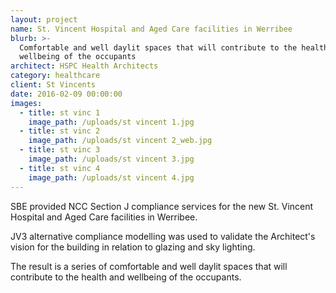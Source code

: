 ```yaml
---
layout: project
name: St. Vincent Hospital and Aged Care facilities in Werribee
blurb: >-
  Comfortable and well daylit spaces that will contribute to the health and
  wellbeing of the occupants
architect: HSPC Health Architects
category: healthcare
client: St Vincents
date: 2016-02-09 00:00:00
images:
  - title: st vinc 1
    image_path: /uploads/st vincent 1.jpg
  - title: st vinc 2
    image_path: /uploads/st vincent 2_web.jpg
  - title: st vinc 3
    image_path: /uploads/st vincent 3.jpg
  - title: st vinc 4
    image_path: /uploads/st vincent 4.jpg
---
```



SBE provided NCC Section J compliance services for the new St. Vincent Hospital and Aged Care facilities in Werribee.

JV3 alternative compliance modelling was used to validate the Architect's vision for the building in relation to glazing and sky lighting.

The result is a series of comfortable and well daylit spaces that will contribute to the health and wellbeing of the occupants.